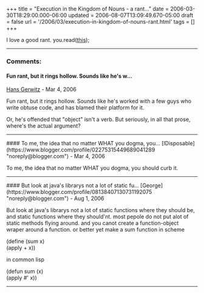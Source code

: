 +++
title = "Execution in the Kingdom of Nouns - a rant..."
date = 2006-03-30T18:29:00.000-06:00
updated = 2006-08-07T13:09:49.670-05:00
draft = false
url = '/2006/03/execution-in-kingdom-of-nouns-rant.html'
tags = []
+++

I love a good rant. you.read([this](http://steve-yegge.blogspot.com/2006/03/execution-in-kingdom-of-nouns.html "Execution in the Kingdom of Nouns"));

---
### Comments:
#### Fun rant, but it rings hollow. Sounds like he's w...
[Hans Gerwitz](https://www.blogger.com/profile/03555456227853486710 "noreply@blogger.com") - <time datetime="2006-03-30T20:05:00.000-06:00">Mar 4, 2006</time>

Fun rant, but it rings hollow. Sounds like he's worked with a few guys who write obtuse code, and has blamed their platform for it.  
  
Or, he's offended that "object" isn't a verb. But seriously, in all that prose, where's the actual argument?
<hr />
#### To me, the idea that no matter WHAT you dogma, you...
[IDisposable](https://www.blogger.com/profile/02275315449689041289 "noreply@blogger.com") - <time datetime="2006-03-30T23:17:00.000-06:00">Mar 4, 2006</time>

To me, the idea that no matter WHAT you dogma, you should curb it.
<hr />
#### But look at java's librarys not a lot of static fu...
[George](https://www.blogger.com/profile/08138407130731192075 "noreply@blogger.com") - <time datetime="2006-08-07T13:09:00.000-05:00">Aug 1, 2006</time>

But look at java's librarys not a lot of static functions where they should be, and static functions where they should'nt. most pepole do not put alot of static methods flying around. and you canot create a function-object wraper around a function. or better yet make a sum function in scheme  
  
(define (sum x)  
(apply + x))  
  
in common lisp  
  
(defun sum (x)  
(apply #' x))
<hr />
